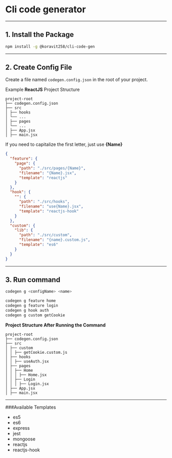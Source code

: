 # Cli code generator

---

## 1. Install the Package

```bash
npm install -g @koravit258/cli-code-gen
```

---

## 2. Create Config File

Create a file named `codegen.config.json` in the root of your project.

Example **ReactJS** Project Structure

```
project-root
├── codegen.config.json
├── src
│ ├── hooks
│ └── ...
│ ├── pages
│ └── ...
│ ├── App.jsx
│ ├── main.jsx
```

If you need to capitalize the first letter, just use **{Name}**

```json
{
  "feature": {
    "page": {
      "path": "./src/pages/{Name}",
      "filename": "{Name}.jsx",
      "template": "reactjs"
    }
  },
  "hook": {
    "": {
      "path": "./src/hooks",
      "filename": "use{Name}.jsx",
      "template": "reactjs-hook"
    }
  },
  "custom": {
    "lib": {
      "path": "./src/custom",
      "filename": "{name}.custom.js",
      "template": "es6"
    }
  }
}
```

---

## 3. Run command

```bash
codegen g <configName> <name>
```

```bash
codegen g feature home
codegen g feature login
codegen g hook auth
codegen g custom getCookie
```

**Project Structure After Running the Command**

```
project-root
├── codegen.config.json
├── src
│ ├── custom
│ │ ├── getCookie.custom.js
│ ├── hooks
│ │ ├── useAuth.jsx
│ ├── pages
│ │ ├── Home
│ │ │ ├── Home.jsx
│ │ ├── Login
│ │ │ ├── Login.jsx
│ ├── App.jsx
│ ├── main.jsx
```

---

###Available Templates

- es5
- es6
- express
- jest
- mongoose
- reactjs
- reactjs-hook
